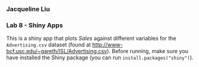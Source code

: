 ### Jacqueline Liu
### Lab 8 - Shiny Apps

This is a shiny app that plots *Sales* against different variables for the `Advertising.csv` dataset (found at http://www-bcf.usc.edu/~gareth/ISL/Advertising.csv). Before running, make sure you have installed the Shiny package (you can run `install.packages("shiny")`). 